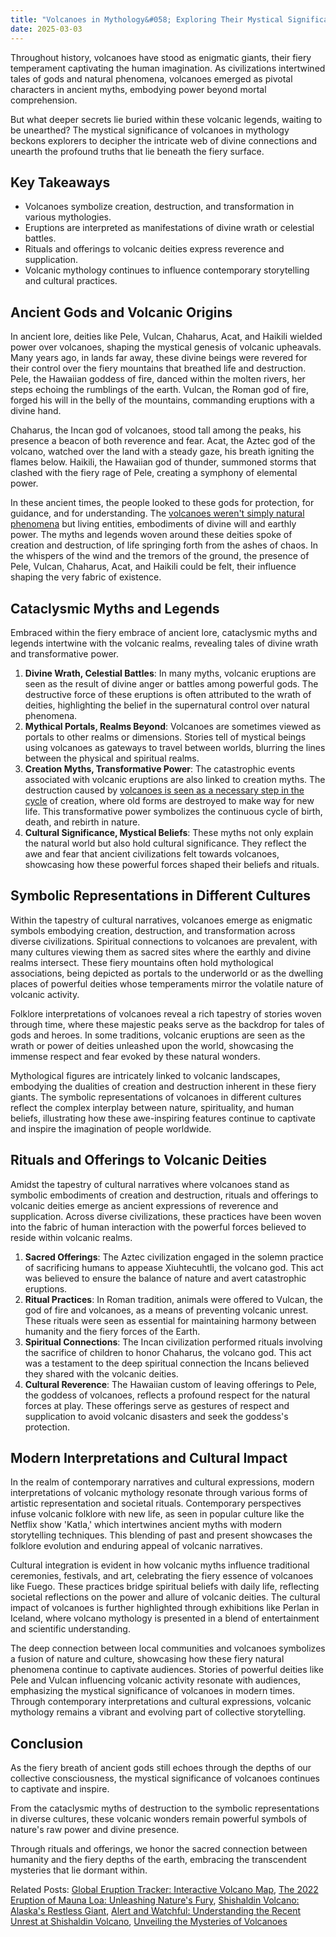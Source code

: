 ```yaml
---
title: "Volcanoes in Mythology&#058; Exploring Their Mystical Significance"
date: 2025-03-03
---
```


Throughout history, volcanoes have stood as enigmatic giants, their fiery temperament captivating the human imagination. As civilizations intertwined tales of gods and natural phenomena, volcanoes emerged as pivotal characters in ancient myths, embodying power beyond mortal comprehension.

But what deeper secrets lie buried within these volcanic legends, waiting to be unearthed? The mystical significance of volcanoes in mythology beckons explorers to decipher the intricate web of divine connections and unearth the profound truths that lie beneath the fiery surface.

## Key Takeaways

- Volcanoes symbolize creation, destruction, and transformation in various mythologies.
- Eruptions are interpreted as manifestations of divine wrath or celestial battles.
- Rituals and offerings to volcanic deities express reverence and supplication.
- Volcanic mythology continues to influence contemporary storytelling and cultural practices.

## Ancient Gods and Volcanic Origins

In ancient lore, deities like Pele, Vulcan, Chaharus, Acat, and Haikili wielded power over volcanoes, shaping the mystical genesis of volcanic upheavals. Many years ago, in lands far away, these divine beings were revered for their control over the fiery mountains that breathed life and destruction. Pele, the Hawaiian goddess of fire, danced within the molten rivers, her steps echoing the rumblings of the earth. Vulcan, the Roman god of fire, forged his will in the belly of the mountains, commanding eruptions with a divine hand.

Chaharus, the Incan god of volcanoes, stood tall among the peaks, his presence a beacon of both reverence and fear. Acat, the Aztec god of the volcano, watched over the land with a steady gaze, his breath igniting the flames below. Haikili, the Hawaiian god of thunder, summoned storms that clashed with the fiery rage of Pele, creating a symphony of elemental power.

In these ancient times, the people looked to these gods for protection, for guidance, and for understanding. The [volcanoes weren't simply natural phenomena](https://magmamatters.com/the-art-and-science-of-volcano-monitoring/ "The Art and Science of Volcano Monitoring") but living entities, embodiments of divine will and earthly power. The myths and legends woven around these deities spoke of creation and destruction, of life springing forth from the ashes of chaos. In the whispers of the wind and the tremors of the ground, the presence of Pele, Vulcan, Chaharus, Acat, and Haikili could be felt, their influence shaping the very fabric of existence.

## Cataclysmic Myths and Legends

Embraced within the fiery embrace of ancient lore, cataclysmic myths and legends intertwine with the volcanic realms, revealing tales of divine wrath and transformative power.

1. **Divine Wrath, Celestial Battles**: In many myths, volcanic eruptions are seen as the result of divine anger or battles among powerful gods. The destructive force of these eruptions is often attributed to the wrath of deities, highlighting the belief in the supernatural control over natural phenomena.
2. **Mythical Portals, Realms Beyond**: Volcanoes are sometimes viewed as portals to other realms or dimensions. Stories tell of mystical beings using volcanoes as gateways to travel between worlds, blurring the lines between the physical and spiritual realms.
3. **Creation Myths, Transformative Power**: The catastrophic events associated with volcanic eruptions are also linked to creation myths. The destruction caused by [volcanoes is seen as a necessary step in the cycle](https://magmamatters.com/the-role-of-volcanoes-in-earths-carbon-cycle-5/ "The Role Of Volcanoes In Earth’s Carbon Cycle") of creation, where old forms are destroyed to make way for new life. This transformative power symbolizes the continuous cycle of birth, death, and rebirth in nature.
4. **Cultural Significance, Mystical Beliefs**: These myths not only explain the natural world but also hold cultural significance. They reflect the awe and fear that ancient civilizations felt towards volcanoes, showcasing how these powerful forces shaped their beliefs and rituals.

## Symbolic Representations in Different Cultures

Within the tapestry of cultural narratives, volcanoes emerge as enigmatic symbols embodying creation, destruction, and transformation across diverse civilizations. Spiritual connections to volcanoes are prevalent, with many cultures viewing them as sacred sites where the earthly and divine realms intersect. These fiery mountains often hold mythological associations, being depicted as portals to the underworld or as the dwelling places of powerful deities whose temperaments mirror the volatile nature of volcanic activity.

Folklore interpretations of volcanoes reveal a rich tapestry of stories woven through time, where these majestic peaks serve as the backdrop for tales of gods and heroes. In some traditions, volcanic eruptions are seen as the wrath or power of deities unleashed upon the world, showcasing the immense respect and fear evoked by these natural wonders.

Mythological figures are intricately linked to volcanic landscapes, embodying the dualities of creation and destruction inherent in these fiery giants. The symbolic representations of volcanoes in different cultures reflect the complex interplay between nature, spirituality, and human beliefs, illustrating how these awe-inspiring features continue to captivate and inspire the imagination of people worldwide.

## Rituals and Offerings to Volcanic Deities

Amidst the tapestry of cultural narratives where volcanoes stand as symbolic embodiments of creation and destruction, rituals and offerings to volcanic deities emerge as ancient expressions of reverence and supplication. Across diverse civilizations, these practices have been woven into the fabric of human interaction with the powerful forces believed to reside within volcanic realms.

1. **Sacred Offerings**: The Aztec civilization engaged in the solemn practice of sacrificing humans to appease Xiuhtecuhtli, the volcano god. This act was believed to ensure the balance of nature and avert catastrophic eruptions.
2. **Ritual Practices**: In Roman tradition, animals were offered to Vulcan, the god of fire and volcanoes, as a means of preventing volcanic unrest. These rituals were seen as essential for maintaining harmony between humanity and the fiery forces of the Earth.
3. **Spiritual Connections**: The Incan civilization performed rituals involving the sacrifice of children to honor Chaharus, the volcano god. This act was a testament to the deep spiritual connection the Incans believed they shared with the volcanic deities.
4. **Cultural Reverence**: The Hawaiian custom of leaving offerings to Pele, the goddess of volcanoes, reflects a profound respect for the natural forces at play. These offerings serve as gestures of respect and supplication to avoid volcanic disasters and seek the goddess's protection.

## Modern Interpretations and Cultural Impact

In the realm of contemporary narratives and cultural expressions, modern interpretations of volcanic mythology resonate through various forms of artistic representation and societal rituals. Contemporary perspectives infuse volcanic folklore with new life, as seen in popular culture like the Netflix show 'Katla,' which intertwines ancient myths with modern storytelling techniques. This blending of past and present showcases the folklore evolution and enduring appeal of volcanic narratives.

Cultural integration is evident in how volcanic myths influence traditional ceremonies, festivals, and art, celebrating the fiery essence of volcanoes like Fuego. These practices bridge spiritual beliefs with daily life, reflecting societal reflections on the power and allure of volcanic deities. The cultural impact of volcanoes is further highlighted through exhibitions like Perlan in Iceland, where volcano mythology is presented in a blend of entertainment and scientific understanding.

The deep connection between local communities and volcanoes symbolizes a fusion of nature and culture, showcasing how these fiery natural phenomena continue to captivate audiences. Stories of powerful deities like Pele and Vulcan influencing volcanic activity resonate with audiences, emphasizing the mystical significance of volcanoes in modern times. Through contemporary interpretations and cultural expressions, volcanic mythology remains a vibrant and evolving part of collective storytelling.

## Conclusion

As the fiery breath of ancient gods still echoes through the depths of our collective consciousness, the mystical significance of volcanoes continues to captivate and inspire.

From the cataclysmic myths of destruction to the symbolic representations in diverse cultures, these volcanic wonders remain powerful symbols of nature's raw power and divine presence.

Through rituals and offerings, we honor the sacred connection between humanity and the fiery depths of the earth, embracing the transcendent mysteries that lie dormant within.

Related Posts: [Global Eruption Tracker: Interactive Volcano Map](https://magmamatters.com/global-eruption-tracker-interactive-volcano-map/), [The 2022 Eruption of Mauna Loa: Unleashing Nature's Fury](https://magmamatters.com/the-2022-eruption-of-mauna-loa-unleashing-natures-fury/), [Shishaldin Volcano: Alaska's Restless Giant](https://magmamatters.com/shishaldin-volcano-alaskas-restless-giant/), [Alert and Watchful: Understanding the Recent Unrest at Shishaldin Volcano](https://magmamatters.com/alert-and-watchful-understanding-the-recent-unrest-at-shishaldin-volcano/), [Unveiling the Mysteries of Volcanoes](https://magmamatters.com/unveiling-the-mysteries-of-volcanoes/)
